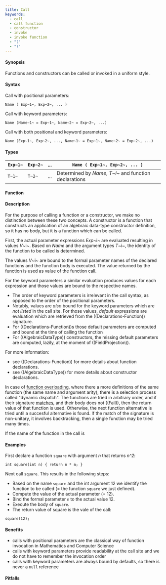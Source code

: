 ```yaml
---
title: Call
keywords:
  - call
  - call function
  - constructor
  - invoke
  - invoke function
  - "("
  - ")"
---
```


#### Synopsis

Functions and constructors can be called or invoked in a uniform style.

#### Syntax

Call with positional parameters:
```rascal
Name ( Exp~1~, Exp~2~, ... )
```

Call with keyword parameters:
```rascal
Name (Name~1~ = Exp~1~, Name~2~ = Exp~2~, ...)
```

Call with both positional and keyword parameters:
```rascal
Name (Exp~1~, Exp~2~, ..., Name~1~ = Exp~1~, Name~2~ = Exp~2~, ...)
```

#### Types


| `Exp~1~`  | `Exp~2~` | ... | `Name ( Exp~1~, Exp~2~, ... )`  |
| --- | --- | --- | --- |
| `T~1~`    | `T~2~`   | ... | Determined by _Name_, _T~i~_ and function declarations  |


#### Function

#### Description

For the purpose of calling a function or a constructor, we make no distinction between these two concepts.
A constructor is a function that constructs an application of an algebraic data-type constructor definition,
so it has no body, but it is a function which can be called.

First, the actual parameter expressions _Exp_~i~ are evaluated resulting in values _V_~i~.
Based on _Name_ and the argument types _T_~i~, the identity of the function to be called is determined.

The values _V_~i~ are bound to the formal parameter names of the 
declared functions and the function body is executed.
The value returned by the function is used as value of the function call.

For the keyword parameters a similar evaluation produces values for each expression and those values
are bound to the respective names. 
* The order of keyword parameters is irrelevant in the call syntax, as opposed to the order of the positional parameters. 
* Notably, values are _also_ bound for the keyword parameters which are _not listed_ in the call site. For those values, _default_ expressions are evaluation which are retrieved from the ((Declarations-Function)) signature. 
* For ((Declarations-Function))s those default parameters are computed and bound at the time of calling the function
* For ((AlgebraicDataType)) constructors, the missing default parameters are computed, lazily, at the moment of ((FieldProjection)).

For more information:
* see ((Declarations-Function)) for more details about function declarations.
* see ((AlgebraicDataType)) for more details about constructor declarations.

In case of [function overloading]((Declarations-Function)), where there a more definitions of the same function (the same name and argument arity), there is a selection process called "dynamic dispatch". The functions are tried in arbitrary order,
and if their signature [matches]((PatternMatching)), and their body does not ((Fail)), then the return value of that function is used. Otherwise, the next function alternative is tried until a succesful alternative is found. 
If the match of the signature is non-unitary, it involves backtracking, then a single function
may be tried many times.

If the name of the function in the call is

#### Examples

First declare a function `square` with argument _n_ that returns _n^2_:
```rascal-shell,continue
int square(int n) { return n * n; }
```

Next call `square`. This results in the following steps:

* Based on the name `square` and the int argument 12 we identify the function to be called
  (= the function `square` we just defined).
* Compute the value of the actual parameter (= 12).
* Bind the formal parameter `n` to the actual value 12.
* Execute the body of `square`.
* The return value of square is the vale of the call:

```rascal-shell,continue
square(12);
```

#### Benefits

* calls with positional parameters are the classical way of function invocation in Mathematics and Computer Science
* calls with keyword parameters provide readability at the call site and we do not have to remember the invocation order
* calls with keyword parameters are always bound by defaults, so there is never a `null` reference

#### Pitfalls

